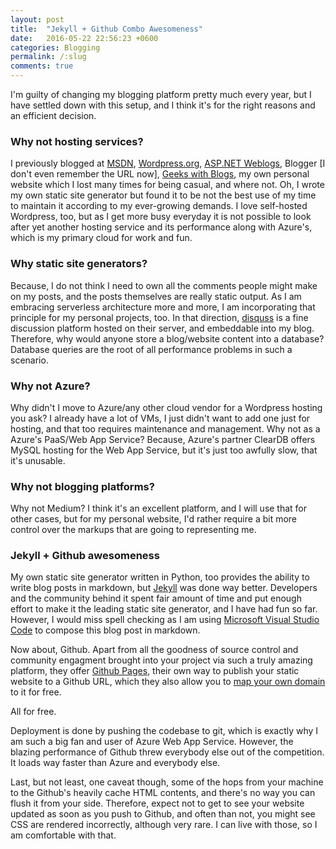 ```yaml
---
layout: post
title:  "Jekyll + Github Combo Awesomeness"
date:   2016-05-22 22:56:23 +0600
categories: Blogging
permalink: /:slug
comments: true
---
```

I'm guilty of changing my blogging platform pretty much every year, but I have settled down with this setup, and I think it's for the right reasons and an efficient decision. 

### Why not hosting services?
I previously blogged at [MSDN](https://blogs.msdn.com/saqib/), [Wordpress.org](https://tanzimsaqib.wordpress.com/), [ASP.NET Weblogs](http://weblogs.asp.net/tanzimsaqib), Blogger [I don't even remember the URL now], [Geeks with Blogs](http://www.geekswithblogs.net/Saqib/), my own personal website which I lost many times for being casual, and where not. Oh, I wrote my own static site generator but found it to be not the best use of my time to maintain it according to my ever-growing demands. I love self-hosted Wordpress, too, but as I get more busy everyday it is not possible to look after yet another hosting service and its performance along with Azure's, which is my primary cloud for work and fun.

### Why static site generators?
Because, I do not think I need to own all the comments people might make on my posts, and the posts themselves are really static output. As I am embracing serverless architecture more and more, I am incorporating that principle for my personal projects, too. In that direction, [disquss](https://disqus.com/) is a fine discussion platform hosted on their server, and embeddable into my blog. Therefore, why would anyone store a blog/website content into a database? Database queries are the root of all performance problems in such a scenario. 

### Why not Azure?
Why didn't I move to Azure/any other cloud vendor for a Wordpress hosting you ask? I already have a lot of VMs, I just didn't want to add one just for hosting, and that too requires maintenance and management. Why not as a Azure's PaaS/Web App Service? Because, Azure's partner ClearDB offers MySQL hosting for the Web App Service, but it's just too awfully  slow, that it's unusable. 


### Why not blogging platforms?
Why not Medium? I think it's an excellent platform, and I will use that for other cases, but for my personal website, I'd rather require a bit more control over the markups that are going to representing me.     

### Jekyll + Github awesomeness
My own static site generator written in Python, too provides the ability to write blog posts in markdown, but [Jekyll](https://jekyllrb.com) was done way better. Developers and the community behind it spent fair amount of time and put enough effort to make it the leading static site generator, and I have had fun so far. However, I would miss spell checking as I am using [Microsoft Visual Studio Code](https://code.visualstudio.com/) to compose this blog post in markdown.

Now about, Github. Apart from all the goodness of source control and community engagment brought into your project via such a truly amazing platform, they offer [Github Pages](https://pages.github.com/), their own way to publish your static website to a Github URL, which they also allow you to [map your own domain](https://help.github.com/articles/using-a-custom-domain-with-github-pages/) to it for free. 

All for free. 

Deployment is done by pushing the codebase to git, which is exactly why I am such a big fan and user of Azure Web App Service. However, the blazing performance of Github threw everybody else out of the competition. It loads way faster than Azure and everybody else.       

Last, but not least, one caveat though, some of the hops from your machine to the Github's heavily cache HTML contents, and there's no way you can flush it from your side. Therefore, expect not to get to see your website updated as soon as you push to Github, and often than not, you might see CSS are rendered incorrectly, although very rare. I can live with those, so I am comfortable with that.